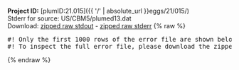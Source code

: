 **Project ID:** [plumID:21.015]({{ '/' | absolute_url }}eggs/21/015/)  
Stderr for source:  US/CBM5/plumed13.dat   
Download: [zipped raw stdout](plumed13.dat.plumed.stdout.txt.zip) - [zipped raw stderr](plumed13.dat.plumed.stderr.txt.zip) 
{% raw %}
<pre>
#! Only the first 1000 rows of the error file are shown below
#! To inspect the full error file, please download the zipped raw stderr file above
</pre>
{% endraw %}
